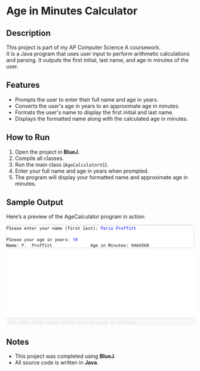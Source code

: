 # Age in Minutes Calculator

## Description
This project is part of my AP Computer Science A coursework.  
It is a Java program that uses user input to perform arithmetic calculations and parsing. It outputs the first initial, last name, and age in minutes of the user. 

## Features
- Prompts the user to enter their full name and age in years.
- Converts the user's age in years to an approximate age in minutes.
- Formats the user's name to display the first initial and last name.
- Displays the formatted name along with the calculated age in minutes.

## How to Run
1. Open the project in **BlueJ**.
2. Compile all classes.
3. Run the main class (`AgeCalculatorV1`).
4. Enter your full name and age in years when prompted.
5. The program will display your formatted name and approximate age in minutes.

## Sample Output
Here’s a preview of the AgeCalculator program in action:

![AgeCalculator Screenshot](AgeCalculatorSS.png)

## Notes
- This project was completed using **BlueJ**.
- All source code is written in **Java**.
